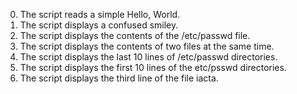 0. The script reads a simple Hello, World.
1. The script displays a confused smiley.
2. The script displays the contents of the /etc/passwd file.
3. The script displays the contents of two files at the same time.
4. The script displays the last 10 lines of /etc/passwd directories.
5. The script displays the first 10 lines of the etc/psswd directories.
6. The script displays the third line of the file iacta.
